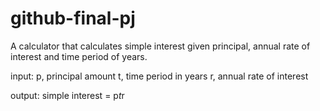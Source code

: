 # github-final-pj

A calculator that calculates simple interest given principal, annual rate of interest and time period of years.

input:
 p, principal amount
 t, time period in years
 r, annual rate of interest
 
 output:
 simple interest = p*t*r
 
 
